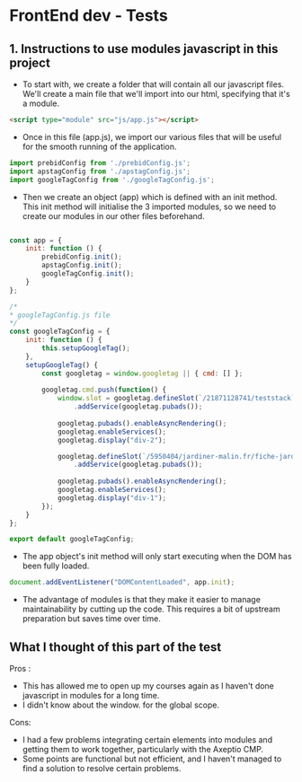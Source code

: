 # FrontEnd dev - Tests

## 1. Instructions to use modules javascript in this project

- To start with, we create a folder that will contain all our javascript files. We'll create a main file that we'll import into our html, specifying that it's a module. 

```html
<script type="module" src="js/app.js"></script>
```

- Once in this file (app.js), we import our various files that will be useful for the smooth running of the application.

```js
import prebidConfig from './prebidConfig.js';
import apstagConfig from './apstagConfig.js';
import googleTagConfig from './googleTagConfig.js';
```

- Then we create an object (app) which is defined with an init method. This init method will initialise the 3 imported modules, so we need to create our modules in our other files beforehand. 

```js

const app = {
    init: function () {
        prebidConfig.init();
        apstagConfig.init();
        googleTagConfig.init();
    }
};

/*
* googleTagConfig.js file
*/
const googleTagConfig = {
    init: function () {
        this.setupGoogleTag();
    },
    setupGoogleTag() {
        const googletag = window.googletag || { cmd: [] };
    
        googletag.cmd.push(function() {
            window.slot = googletag.defineSlot(`/21871128741/teststack`, [[300, 250]], 'div-2')
                .addService(googletag.pubads());
    
            googletag.pubads().enableAsyncRendering();
            googletag.enableServices();
            googletag.display("div-2");

            googletag.defineSlot(`/5950404/jardiner-malin.fr/fiche-jardinage_1`, [[1150, 250]], 'div-1') // Bidder Server side 
                .addService(googletag.pubads());
    
            googletag.pubads().enableAsyncRendering();
            googletag.enableServices();
            googletag.display("div-1");
        });
    }
};

export default googleTagConfig;
```

- The app object's init method will only start executing when the DOM has been fully loaded. 

```js
document.addEventListener("DOMContentLoaded", app.init);
```

- The advantage of modules is that they make it easier to manage maintainability by cutting up the code. This requires a bit of upstream preparation but saves time over time.  



## What I thought of this part of the test

Pros : 
- This has allowed me to open up my courses again as I haven't done javascript in modules for a long time.  
- I didn't know about the window. for the global scope. 

Cons: 
- I had a few problems integrating certain elements into modules and getting them to work together, particularly with the Axeptio CMP.
- Some points are functional but not efficient, and I haven't managed to find a solution to resolve certain problems.